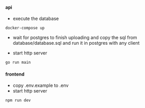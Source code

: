 #### api

- execute the database
```
docker-compose up
```

- wait for postgres to finish uploading and copy the sql from database/database.sql and run it in postgres with any client

- start http server
```bash
go run main
```

#### frontend
- copy .env.example to .env
- start http server
```
npm run dev
```